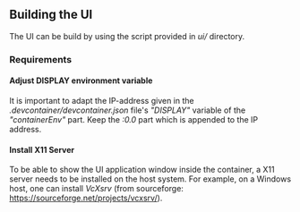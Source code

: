## Building the UI
The UI can be build by using the script provided in _ui/_ directory.

### Requirements
#### Adjust DISPLAY environment variable
It is important to adapt the IP-address given in the _.devcontainer/devcontainer.json_ file's _"DISPLAY"_ variable of the _"containerEnv"_ part. Keep the _:0.0_ part which is appended to the IP address.

#### Install X11 Server
To be able to show the UI application window inside the container, a X11 server needs to be installed on the host system. For example, on a Windows host, one can install _VcXsrv_ (from sourceforge: https://sourceforge.net/projects/vcxsrv/).

